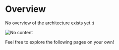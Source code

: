 # Overview

No overview of the architecture exists yet :(

![No content](https://http.cat/204)

Feel free to explore the following pages on your own!